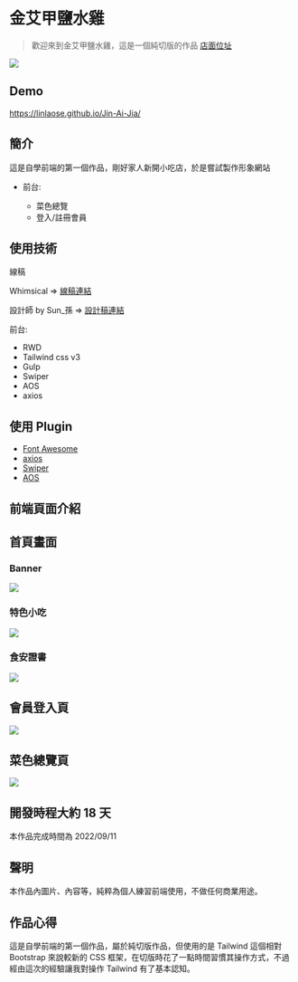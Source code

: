 # 金艾甲鹽水雞

> 歡迎來到金艾甲鹽水雞，這是一個純切版的作品
> [店面位址](https://goo.gl/maps/NCo12PrGBV96Bsdk7)

![](https://imgur.com/AkTpv6m.png)

## Demo

https://linlaose.github.io/Jin-Ai-Jia/

## 簡介

這是自學前端的第一個作品，剛好家人新開小吃店，於是嘗試製作形象網站

- 前台:

  - 菜色總覽
  - 登入/註冊會員

## 使用技術

線稿

Whimsical => [線稿連結](https://whimsical.com/wireframe-jXNVCwgENufAEGgLnbx8m)

設計師 by Sun\_孫 => [設計稿連結](https://www.figma.com/file/wLxZkauw7MDfB0tUWgUwGL/%E9%87%91%E6%84%9B%E7%94%B2?node-id=0%3A1&t=9tyHnPNaep4IhMVX-1)

前台:

- RWD
- Tailwind css v3
- Gulp
- Swiper
- AOS
- axios

## 使用 Plugin

- [Font Awesome](https://fontawesome.com/icons)
- [axios](https://github.com/axios/axios)
- [Swiper](https://swiperjs.com/)
- [AOS](https://michalsnik.github.io/aos/)

## 前端頁面介紹

## 首頁畫面

### Banner

![](https://imgur.com/qCz58j1.gif)

### 特色小吃

![](https://imgur.com/Sv2RJnU.png)

### 食安證書

![](https://imgur.com/dUs6K3Y.png)

## 會員登入頁

![](https://imgur.com/33vXYYY.png)

## 菜色總覽頁

![](https://imgur.com/5atGpE4.png)

## 開發時程大約 18 天

本作品完成時間為 2022/09/11

## 聲明

本作品內圖片、內容等，純粹為個人練習前端使用，不做任何商業用途。

## 作品心得

這是自學前端的第一個作品，屬於純切版作品，但使用的是 Tailwind 這個相對 Bootstrap 來說較新的 CSS 框架，在切版時花了一點時間習慣其操作方式，不過經由這次的經驗讓我對操作 Tailwind 有了基本認知。
